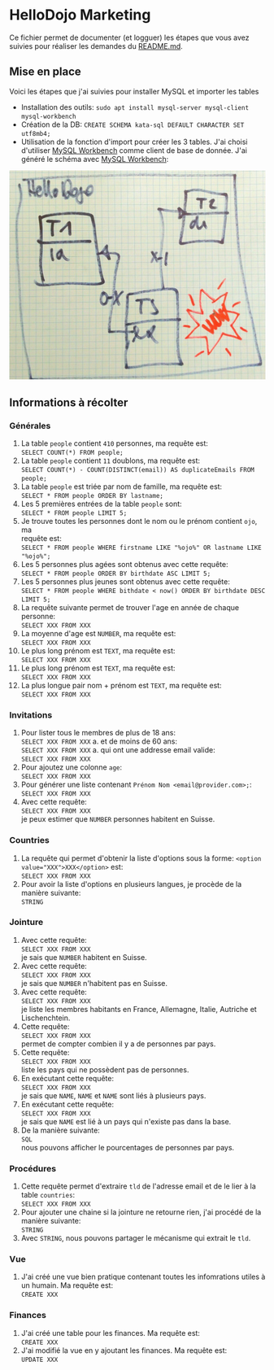 # HelloDojo Marketing

Ce fichier permet de documenter (et logguer) les étapes que vous avez suivies
pour réaliser les demandes du [README.md](README.md).

## Mise en place
Voici les étapes que j'ai suivies pour installer MySQL et importer les tables
  * Installation des outils: `sudo apt install mysql-server mysql-client mysql-workbench`
  * Création de la DB: `CREATE SCHEMA kata-sql DEFAULT CHARACTER SET utf8mb4;`
  * Utilisation de la fonction d'import pour créer les 3 tables.
J'ai choisi d'utiliser [MySQL Workbench](https://www.mysql.com/products/workbench/) comme client de base de donnée.
J'ai généré le schéma avec [MySQL Workbench](https://www.mysql.com/products/workbench/):

![Mon MLD](schema.jpg "Mon MLD généré avec XXX")


## Informations à récolter

### Générales
1. La table `people` contient `410` personnes, ma requête est:  
   `SELECT COUNT(*) FROM people;`
1. La table `people` contient `11` doublons, ma requête est:  
   `SELECT COUNT(*) - COUNT(DISTINCT(email)) AS duplicateEmails FROM people;`
1. La table `people` est triée par nom de famille, ma requête est:  
   `SELECT * FROM people ORDER BY lastname;`
1. Les 5 premières entrées de la table `people` sont:  
   `SELECT * FROM people LIMIT 5;`
1. Je trouve toutes les personnes dont le nom ou le prénom contient `ojo`, ma  
   requête est:  
   `SELECT * FROM people WHERE firstname LIKE "%ojo%" OR lastname LIKE "%ojo%";`
1. Les 5 personnes plus agées sont obtenus avec cette requête:  
   `SELECT * FROM people ORDER BY birthdate ASC LIMIT 5;`
1. Les 5 personnes plus jeunes sont obtenus avec cette requête:  
   `SELECT * FROM people WHERE bithdate < now() ORDER BY birthdate DESC LIMIT 5;`
1. La requête suivante permet de trouver l'age en année de chaque personne:  
   `SELECT XXX FROM XXX`
1. La moyenne d'age est `NUMBER`, ma requête est:  
   `SELECT XXX FROM XXX`
1. Le plus long prénom est `TEXT`, ma requête est:  
   `SELECT XXX FROM XXX`
1. Le plus long prénom est `TEXT`, ma requête est:  
  `SELECT XXX FROM XXX`
1. La plus longue pair nom + prénom est `TEXT`, ma requête est:  
   `SELECT XXX FROM XXX`

### Invitations
1. Pour lister tous le membres de plus de 18 ans:  
   `SELECT XXX FROM XXX`
  a. et de moins de 60 ans:  
     `SELECT XXX FROM XXX`
  a. qui ont une addresse email valide:  
     `SELECT XXX FROM XXX`
1. Pour ajoutez une colonne `age`:  
   `SELECT XXX FROM XXX`
1. Pour générer une liste contenant `Prénom Nom <email@provider.com>;`:  
   `SELECT XXX FROM XXX`
1. Avec cette requête:  
     `SELECT XXX FROM XXX`  
   je peux estimer que `NUMBER` personnes habitent en Suisse.

### Countries
1. La requête qui permet d'obtenir la liste d'options
   sous la forme: `<option value="XXX">XXX</option>` est:  
   `SELECT XXX FROM XXX`
1. Pour avoir la liste d'options en plusieurs langues, je procède de la manière suivante:  
   `STRING`

### Jointure
1. Avec cette requête:  
     `SELECT XXX FROM XXX`  
   je sais que `NUMBER` habitent en Suisse.
1. Avec cette requête:  
     `SELECT XXX FROM XXX`  
   je sais que `NUMBER` n'habitent pas en Suisse.
1. Avec cette requête:  
     `SELECT XXX FROM XXX`  
   je liste les membres habitants en France, Allemagne, Italie, Autriche et Lischenchtein.
1. Cette requête:  
     `SELECT XXX FROM XXX`  
   permet de compter combien il y a de personnes par pays.
1. Cette requête:  
     `SELECT XXX FROM XXX`  
   liste les pays qui ne possèdent pas de personnes.
1. En exécutant cette requête:  
     `SELECT XXX FROM XXX`  
   je sais que `NAME`, `NAME` et `NAME` sont liés à plusieurs pays.
1. En exécutant cette requête:  
     `SELECT XXX FROM XXX`  
   je sais que `NAME` est lié à un pays qui n'existe pas dans la base.
1. De la manière suivante:  
     `SQL`  
   nous pouvons afficher le pourcentages de personnes par pays.


### Procédures

1. Cette requête permet d'extraire `tld` de l'adresse email et de le lier à la
   table `countries`:  
    `SELECT XXX FROM XXX`  
1. Pour ajouter une chaine si la jointure ne retourne rien, j'ai procédé de la
   manière suivante:  
     `STRING`
1. Avec `STRING`, nous pouvons partager le mécanisme qui extrait le `tld`.

### Vue
1. J'ai créé une vue bien pratique contenant toutes les infomrations utiles à
   un humain. Ma requête est:  
   `CREATE XXX`

### Finances
1. J'ai créé une table pour les finances. Ma requête est:  
   `CREATE XXX`
1. J'ai modifié la vue en y ajoutant les finances. Ma requête est:  
   `UPDATE XXX`
